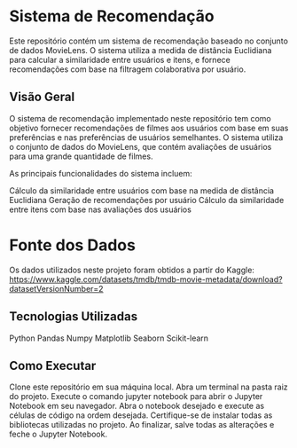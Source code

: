 # Sistema de Recomendação

Este repositório contém um sistema de recomendação baseado no conjunto de dados MovieLens. O sistema utiliza a medida de distância Euclidiana para calcular a similaridade entre usuários e itens, e fornece recomendações com base na filtragem colaborativa por usuário.


## Visão Geral
O sistema de recomendação implementado neste repositório tem como objetivo fornecer recomendações de filmes aos usuários com base em suas preferências e nas preferências de usuários semelhantes. O sistema utiliza o conjunto de dados do MovieLens, que contém avaliações de usuários para uma grande quantidade de filmes.

As principais funcionalidades do sistema incluem:

Cálculo da similaridade entre usuários com base na medida de distância Euclidiana
Geração de recomendações por usuário
Cálculo da similaridade entre itens com base nas avaliações dos usuários

# Fonte dos Dados
Os dados utilizados neste projeto foram obtidos a partir do Kaggle: https://www.kaggle.com/datasets/tmdb/tmdb-movie-metadata/download?datasetVersionNumber=2

## Tecnologias Utilizadas
Python
Pandas
Numpy
Matplotlib
Seaborn
Scikit-learn

## Como Executar
Clone este repositório em sua máquina local.
Abra um terminal na pasta raiz do projeto.
Execute o comando jupyter notebook para abrir o Jupyter Notebook em seu navegador.
Abra o notebook desejado e execute as células de código na ordem desejada. Certifique-se de instalar todas as bibliotecas utilizadas no projeto.
Ao finalizar, salve todas as alterações e feche o Jupyter Notebook.
